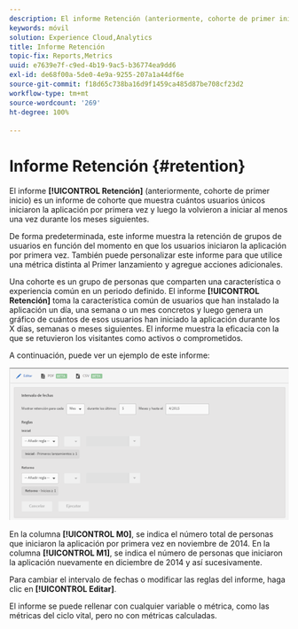 ```yaml
---
description: El informe Retención (anteriormente, cohorte de primer inicio) es un informe de cohorte que muestra cuántos usuarios únicos iniciaron la aplicación por primera vez y luego la volvieron a iniciar al menos una vez durante los meses siguientes.
keywords: móvil
solution: Experience Cloud,Analytics
title: Informe Retención
topic-fix: Reports,Metrics
uuid: e7639e7f-c9ed-4b19-9ac5-b36774ea9dd6
exl-id: de68f00a-5de0-4e9a-9255-207a1a44df6e
source-git-commit: f18d65c738ba16d9f1459ca485d87be708cf23d2
workflow-type: tm+mt
source-wordcount: '269'
ht-degree: 100%

---
```


# Informe Retención {#retention}

El informe **[!UICONTROL Retención]** (anteriormente, cohorte de primer inicio) es un informe de cohorte que muestra cuántos usuarios únicos iniciaron la aplicación por primera vez y luego la volvieron a iniciar al menos una vez durante los meses siguientes.

De forma predeterminada, este informe muestra la retención de grupos de usuarios en función del momento en que los usuarios iniciaron la aplicación por primera vez. También puede personalizar este informe para que utilice una métrica distinta al Primer lanzamiento y agregue acciones adicionales.

Una cohorte es un grupo de personas que comparten una característica o experiencia común en un periodo definido. El informe **[!UICONTROL Retención]** toma la característica común de usuarios que han instalado la aplicación un día, una semana o un mes concretos y luego genera un gráfico de cuántos de esos usuarios han iniciado la aplicación durante los X días, semanas o meses siguientes. El informe muestra la eficacia con la que se retuvieron los visitantes como activos o comprometidos.

A continuación, puede ver un ejemplo de este informe:

![](assets/report_retention_edit.png)

En la columna **[!UICONTROL M0]**, se indica el número total de personas que iniciaron la aplicación por primera vez en noviembre de 2014. En la columna **[!UICONTROL M1]**, se indica el número de personas que iniciaron la aplicación nuevamente en diciembre de 2014 y así sucesivamente.

Para cambiar el intervalo de fechas o modificar las reglas del informe, haga clic en **[!UICONTROL Editar]**.

El informe se puede rellenar con cualquier variable o métrica, como las métricas del ciclo vital, pero no con métricas calculadas.
